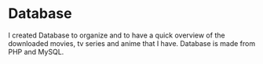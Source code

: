 # Database
I created Database to organize and to have a quick overview of the downloaded movies, tv series and anime that I have. Database is made from PHP and MySQL.
